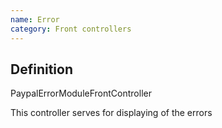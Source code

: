 ```yaml
---
name: Error
category: Front controllers
---
```


## Definition

PaypalErrorModuleFrontController

This controller serves for displaying of the errors



